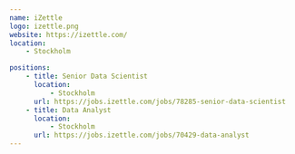 ```yaml
---
name: iZettle
logo: izettle.png
website: https://izettle.com/
location: 
    - Stockholm

positions:
    - title: Senior Data Scientist
      location:
          - Stockholm
      url: https://jobs.izettle.com/jobs/78285-senior-data-scientist
    - title: Data Analyst
      location:
          - Stockholm
      url: https://jobs.izettle.com/jobs/70429-data-analyst
---
```

